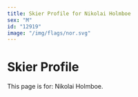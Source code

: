 ```yaml
---
title: Skier Profile for Nikolai Holmboe
sex: "M"
id: "12919"
image: "/img/flags/nor.svg" 
---
```


# Skier Profile

This page is for: Nikolai Holmboe.
    